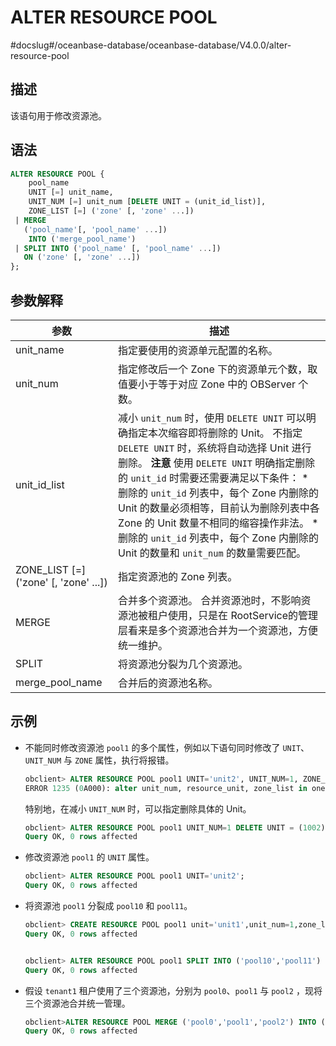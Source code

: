 ALTER RESOURCE POOL 
========================================
#docslug#/oceanbase-database/oceanbase-database/V4.0.0/alter-resource-pool


描述 
-----------------------

该语句用于修改资源池。

语法 
-----------------------

```sql
ALTER RESOURCE POOL { 
    pool_name 
    UNIT [=] unit_name, 
    UNIT_NUM [=] unit_num [DELETE UNIT = (unit_id_list)], 
    ZONE_LIST [=] ('zone' [, 'zone' ...])
 | MERGE 
   ('pool_name'[, 'pool_name' ...]) 
    INTO ('merge_pool_name')
 | SPLIT INTO ('pool_name' [, 'pool_name' ...])
   ON ('zone' [, 'zone' ...])
};
```



参数解释 
-------------------------



|                  **参数**                   |                                                                                                                                                                                                                              **描述**                                                                                                                                                                                                                              |
|-------------------------------------------|------------------------------------------------------------------------------------------------------------------------------------------------------------------------------------------------------------------------------------------------------------------------------------------------------------------------------------------------------------------------------------------------------------------------------------------------------------------|
| unit_name                                 | 指定要使用的资源单元配置的名称。                                                                                                                                                                                                                                                                                                                                                                                                                                                 |
| unit_num                                  | 指定修改后一个 Zone 下的资源单元个数，取值要小于等于对应 Zone 中的 OBServer 个数。                                                                                                                                                                                                                                                                                                                                                                                                             |
| unit_id_list                              | 减小 `unit_num` 时，使用 `DELETE UNIT` 可以明确指定本次缩容即将删除的 Unit。 不指定 `DELETE UNIT` 时，系统将自动选择 Unit 进行删除。 **注意**  使用 `DELETE UNIT` 明确指定删除的 `unit_id` 时需要还需要满足以下条件： * 删除的 `unit_id` 列表中，每个 Zone 内删除的 Unit 的数量必须相等，目前认为删除列表中各 Zone 的 Unit 数量不相同的缩容操作非法。   * 删除的 `unit_id` 列表中，每个 Zone 内删除的 Unit 的数量和 `unit_num` 的数量需要匹配。    |
| ZONE_LIST \[=\] ('zone' \[, 'zone' ...\]) | 指定资源池的 Zone 列表。                                                                                                                                                                                                                                                                                                                                                                                                                                                  |
| MERGE                                     | 合并多个资源池。 合并资源池时，不影响资源池被租户使用，只是在 RootService的管理层看来是多个资源池合并为一个资源池，方便统一维护。                                                                                                                                                                                                                                                                                                                                                                          |
| SPLIT                                     | 将资源池分裂为几个资源池。                                                                                                                                                                                                                                                                                                                                                                                                                                                    |
| merge_pool_name                           | 合并后的资源池名称。                                                                                                                                                                                                                                                                                                                                                                                                                                                       |



示例 
-----------------------

* 不能同时修改资源池 `pool1` 的多个属性，例如以下语句同时修改了 `UNIT`、`UNIT_NUM` 与 `ZONE` 属性，执行将报错。

  ```sql
  obclient> ALTER RESOURCE POOL pool1 UNIT='unit2', UNIT_NUM=1, ZONE_LIST=('zone1');
  ERROR 1235 (0A000): alter unit_num, resource_unit, zone_list in one cmd not supported
  ```

  

  特别地，在减小 `UNIT_NUM` 时，可以指定删除具体的 Unit。

  ```sql
  obclient> ALTER RESOURCE POOL pool1 UNIT_NUM=1 DELETE UNIT = (1002);
  Query OK, 0 rows affected
  ```

  

* 修改资源池 `pool1` 的 `UNIT` 属性。

  ```sql
  obclient> ALTER RESOURCE POOL pool1 UNIT='unit2';
  Query OK, 0 rows affected
  ```

  

* 将资源池 `pool1` 分裂成 `pool10` 和 `pool11`。

  ```sql
  obclient> CREATE RESOURCE POOL pool1 unit='unit1',unit_num=1,zone_list=('zone1','zone2');
  Query OK, 0 rows affected
  
  
  obclient> ALTER RESOURCE POOL pool1 SPLIT INTO ('pool10','pool11') ON ('zone1','zone2');
  Query OK, 0 rows affected
  ```

  

* 假设 `tenant1` 租户使用了三个资源池，分别为 `pool0`、`pool1` 与 `pool2` ，现将三个资源池合并统一管理。

  ```sql
  obclient>ALTER RESOURCE POOL MERGE ('pool0','pool1','pool2') INTO ('pool3');
  Query OK, 0 rows affected
  ```

  



